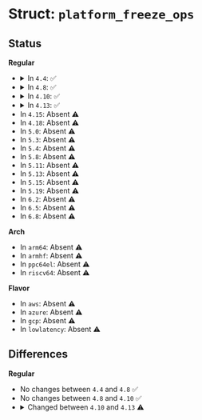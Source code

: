 # Struct: <code>platform_freeze_ops</code>

## Status
<b>Regular</b>
<ul>
<li>
<details>
<summary>In <code>4.4</code>: ✅</summary>

```c
struct platform_freeze_ops {
    int (*begin)();
    int (*prepare)();
    void (*restore)();
    void (*end)();
};
```
</details>
</li>
<li>
<details>
<summary>In <code>4.8</code>: ✅</summary>

```c
struct platform_freeze_ops {
    int (*begin)();
    int (*prepare)();
    void (*restore)();
    void (*end)();
};
```
</details>
</li>
<li>
<details>
<summary>In <code>4.10</code>: ✅</summary>

```c
struct platform_freeze_ops {
    int (*begin)();
    int (*prepare)();
    void (*restore)();
    void (*end)();
};
```
</details>
</li>
<li>
<details>
<summary>In <code>4.13</code>: ✅</summary>

```c
struct platform_freeze_ops {
    int (*begin)();
    int (*prepare)();
    void (*wake)();
    void (*sync)();
    void (*restore)();
    void (*end)();
};
```
</details>
</li>
<li>
In <code>4.15</code>: Absent ⚠️
</li>
<li>
In <code>4.18</code>: Absent ⚠️
</li>
<li>
In <code>5.0</code>: Absent ⚠️
</li>
<li>
In <code>5.3</code>: Absent ⚠️
</li>
<li>
In <code>5.4</code>: Absent ⚠️
</li>
<li>
In <code>5.8</code>: Absent ⚠️
</li>
<li>
In <code>5.11</code>: Absent ⚠️
</li>
<li>
In <code>5.13</code>: Absent ⚠️
</li>
<li>
In <code>5.15</code>: Absent ⚠️
</li>
<li>
In <code>5.19</code>: Absent ⚠️
</li>
<li>
In <code>6.2</code>: Absent ⚠️
</li>
<li>
In <code>6.5</code>: Absent ⚠️
</li>
<li>
In <code>6.8</code>: Absent ⚠️
</li>
</ul>
<b>Arch</b>
<ul>
<li>
In <code>arm64</code>: Absent ⚠️
</li>
<li>
In <code>armhf</code>: Absent ⚠️
</li>
<li>
In <code>ppc64el</code>: Absent ⚠️
</li>
<li>
In <code>riscv64</code>: Absent ⚠️
</li>
</ul>
<b>Flavor</b>
<ul>
<li>
In <code>aws</code>: Absent ⚠️
</li>
<li>
In <code>azure</code>: Absent ⚠️
</li>
<li>
In <code>gcp</code>: Absent ⚠️
</li>
<li>
In <code>lowlatency</code>: Absent ⚠️
</li>
</ul>

## Differences
<b>Regular</b>
<ul>
<li>
No changes between <code>4.4</code> and <code>4.8</code> ✅
</li>
<li>
No changes between <code>4.8</code> and <code>4.10</code> ✅
</li>
<li>
<details>
<summary>Changed between <code>4.10</code> and <code>4.13</code> ⚠️</summary>
<ul>
<li>
<b>Field added. </b>
<code>void (*wake)()</code>
</li>
<li>
<b>Field added. </b>
<code>void (*sync)()</code>
</li>
</ul>
</details>
</li>
</ul>
